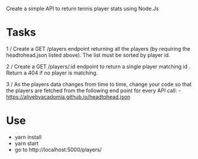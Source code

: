 Create a simple API to return tennis player stats using Node.Js


# Tasks

1 / Create a GET /players endpoint returning all the players (by requiring the headtohead.json listed
above). The list must be sorted by player id.

2 / Create a GET /players/:id endpoint to return a single player matching id <id>. Return a 404 if no
player is matching.

3 / As the players data changes from time to time, change your code so that the players are fetched
from the following end point for every API call:
    - https://alivebyacadomia.github.io/headtohead.json

# Use
- yarn install
- yarn start
- go to http://localhost:5000/players/
